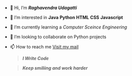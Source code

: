 - 👋 Hi, I’m ***_Raghavendra Udagatti_***
- 👀 I’m interested in **Java** **Python** **HTML** **CSS** **Javascript**
- 🌱 I’m currently learning a _Computer Sceince Engineering_
- 💞️ I’m looking to collaborate on Python projects
- 📫 How to reach me [Visit my mail](rudagatti@gmail.com "Raghavendra")
      
     >***_I Write Code_***

     >***_Keep smiliing and work harder_***

<!---
raghavendraU/raghavendra Udagatti is a ✨ special ✨ repository because its `README.md` (this file) appears on your GitHub profile.
You can click the Preview link to take a look at your changes.
--->
